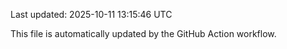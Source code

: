 Last updated: 2025-10-11 13:15:46 UTC

This file is automatically updated by the GitHub Action workflow.
